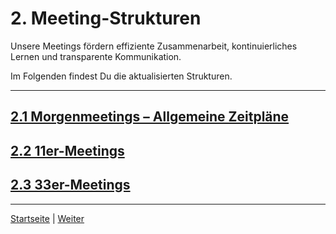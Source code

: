 # 2. Meeting-Strukturen

Unsere Meetings fördern effiziente Zusammenarbeit, kontinuierliches Lernen und transparente Kommunikation.

Im Folgenden findest Du die aktualisierten Strukturen.

---

## [2.1 Morgenmeetings – Allgemeine Zeitpläne](2/1/README.md)

## [2.2 11er-Meetings](2/2/README.md)

## [2.3 33er-Meetings](2/3/README.md)

---

[Startseite](../../README.md) | [Weiter](1/README.md)
